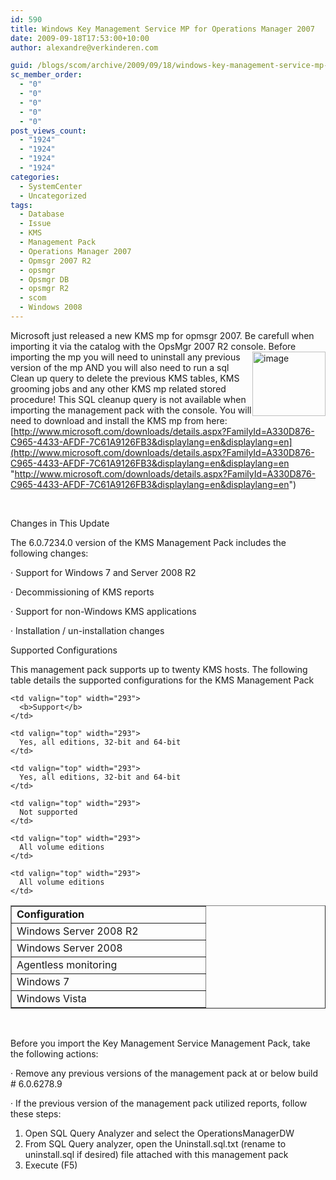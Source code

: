 ```yaml
---
id: 590
title: Windows Key Management Service MP for Operations Manager 2007
date: 2009-09-18T17:53:00+10:00
author: alexandre@verkinderen.com

guid: /blogs/scom/archive/2009/09/18/windows-key-management-service-mp-for-operations-manager-2007.aspx
sc_member_order:
  - "0"
  - "0"
  - "0"
  - "0"
  - "0"
post_views_count:
  - "1924"
  - "1924"
  - "1924"
  - "1924"
categories:
  - SystemCenter
  - Uncategorized
tags:
  - Database
  - Issue
  - KMS
  - Management Pack
  - Operations Manager 2007
  - Opmsgr 2007 R2
  - opsmgr
  - Opsmgr DB
  - opsmgr R2
  - scom
  - Windows 2008
---
```

Microsoft just released a new KMS mp for opmsgr 2007. Be carefull when importing it via the catalog with the OpsMgr 2007 R2 console. Before importing the mp [<img style="border-right: 0px;border-top: 0px;margin-left: 0px;border-left: 0px;margin-right: 0px;border-bottom: 0px" alt="image" src="https://mscloudstorage.blob.core.windows.net/mscloudstorage//2012/06/image_thumb_1AD6E017.png" width="117" align="right" border="0" height="103" />](http://scug.be/scom/files/2012/06/image_6FFE7C04.png)you will need to uninstall any previous version of the mp AND you will also need to run a sql Clean up query to delete the previous KMS tables, KMS grooming jobs and any other KMS mp related stored procedure! This SQL cleanup query is not available when importing the management pack with the console. You will need to download and install the KMS mp from here: [http://www.microsoft.com/downloads/details.aspx?FamilyId=A330D876-C965-4433-AFDF-7C61A9126FB3&displaylang=en&displaylang=en](http://www.microsoft.com/downloads/details.aspx?FamilyId=A330D876-C965-4433-AFDF-7C61A9126FB3&displaylang=en&displaylang=en "http://www.microsoft.com/downloads/details.aspx?FamilyId=A330D876-C965-4433-AFDF-7C61A9126FB3&displaylang=en&displaylang=en")

&nbsp;

<a name="_Toc240443590">Changes in This Update</a><a name="z15189026c30248e59c67571a87444bd6"></a>

The 6.0.7234.0 version of the KMS Management Pack includes the following changes:

&middot; Support for Windows 7 and Server 2008 R2

&middot; Decommissioning of KMS reports

&middot; Support for non-Windows KMS applications

&middot; Installation / un-installation changes

<a name="_Toc240443591">Supported Configurations</a><a name="z050b32cc968b4c5d9ae0d49ec8252be5"></a>

This management pack supports up to twenty KMS hosts. The following table details the supported configurations for the KMS Management Pack

<table border="1" cellpadding="0" cellspacing="0">
  <tr>
    <td valign="top" width="294">
      <b>Configuration</b>
    </td>
    
    <td valign="top" width="293">
      <b>Support</b>
    </td>
  </tr>
  
  <tr>
    <td valign="top" width="294">
      Windows Server 2008 R2
    </td>
    
    <td valign="top" width="293">
      Yes, all editions, 32-bit and 64-bit
    </td>
  </tr>
  
  <tr>
    <td valign="top" width="294">
      Windows Server 2008
    </td>
    
    <td valign="top" width="293">
      Yes, all editions, 32-bit and 64-bit
    </td>
  </tr>
  
  <tr>
    <td valign="top" width="294">
      Agentless monitoring
    </td>
    
    <td valign="top" width="293">
      Not supported
    </td>
  </tr>
  
  <tr>
    <td valign="top" width="294">
      Windows 7
    </td>
    
    <td valign="top" width="293">
      All volume editions
    </td>
  </tr>
  
  <tr>
    <td valign="top" width="294">
      Windows Vista
    </td>
    
    <td valign="top" width="293">
      All volume editions
    </td>
  </tr>
</table>

&nbsp;

Before you import the Key Management Service Management Pack, take the following actions:

&middot; Remove any previous versions of the management pack at or below build # 6.0.6278.9

&middot; If the previous version of the management pack utilized reports, follow these steps:

  1. Open SQL Query Analyzer and select the OperationsManagerDW
  2. From SQL Query analyzer, open the Uninstall.sql.txt (rename to uninstall.sql if desired) file attached with this management pack
  3. Execute (F5)
